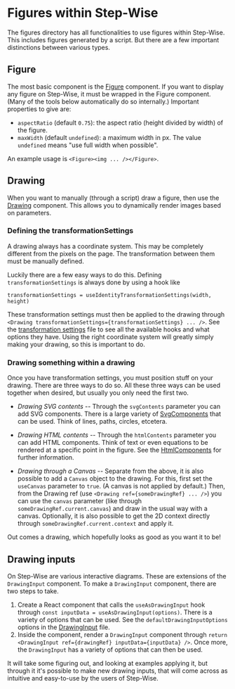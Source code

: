 # Figures within Step-Wise

The figures directory has all functionalities to use figures within Step-Wise. This includes figures generated by a script. But there are a few important distinctions between various types.

## Figure

The most basic component is the [Figure](./Figure.js) component. If you want to display any figure on Step-Wise, it must be wrapped in the Figure component. (Many of the tools below automatically do so internally.) Important properties to give are:

- `aspectRatio` (default `0.75`): the aspect ratio (height divided by width) of the figure.
- `maxWidth` (default `undefined`): a maximum width in px. The value `undefined` means "use full width when possible".

An example usage is `<Figure><img ... /></Figure>`.

## Drawing

When you want to manually (through a script) draw a figure, then use the [Drawing](./Drawing/) component. This allows you to dynamically render images based on parameters.

### Defining the transformationSettings

A drawing always has a coordinate system. This may be completely different from the pixels on the page. The transformation between them must be manually defined.

Luckily there are a few easy ways to do this. Defining `transformationSettings` is always done by using a hook like

```
transformationSettings = useIdentityTransformationSettings(width, height)
```

These transformation settings must then be applied to the drawing through `<Drawing transformationSettings={transformationSettings} ... />`. See the [transformation settings](./Drawing/transformation.js) file to see all the available hooks and what options they have. Using the right coordinate system will greatly simply making your drawing, so this is important to do.

### Drawing something within a drawing

Once you have transformation settings, you must position stuff on your drawing. There are three ways to do so. All these three ways can be used together when desired, but usually you only need the first two.

- *Drawing SVG contents* -- Through the `svgContents` parameter you can add SVG components. There is a large variety of [SvgComponents](./Drawing/SvgComponents/) that can be used. Think of lines, paths, circles, etcetera.

- *Drawing HTML contents* -- Through the `htmlContents` parameter you can add HTML components. Think of text or even equations to be rendered at a specific point in the figure. See the [HtmlComponents](./Drawing/HtmlComponents/) for further information.

- *Drawing through a Canvas* -- Separate from the above, it is also possible to add a `Canvas` object to the drawing. For this, first set the `useCanvas` parameter to `true`. (A canvas is not applied by default.) Then, from the Drawing ref (use `<Drawing ref={someDrawingRef} ... />`) you can use the `canvas` parameter (like through `someDrawingRef.current.canvas`) and draw in the usual way with a canvas. Optionally, it is also possible to get the 2D context directly through `someDrawingRef.current.context` and apply it.

Out comes a drawing, which hopefully looks as good as you want it to be!

## Drawing inputs

On Step-Wise are various interactive diagrams. These are extensions of the `DrawingInput` component. To make a `DrawingInput` component, there are two steps to take.

1. Create a React component that calls the `useAsDrawingInput` hook through `const inputData = useAsDrawingInput(options)`. There is a variety of options that can be used. See the `defaultDrawingInputOptions` options in the [DrawingInput](./Drawing/DrawingInput.js) file.
2. Inside the component, render a `DrawingInput` component through `return <DrawingInput ref={drawingRef} inputData={inputData} />`. Once more, the `DrawingInput` has a variety of options that can then be used.

It will take some figuring out, and looking at examples applying it, but through it it's possible to make new drawing inputs, that will come across as intuitive and easy-to-use by the users of Step-Wise.
